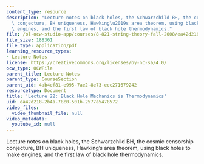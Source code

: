 ```yaml
---
content_type: resource
description: "Lecture notes on black holes, the Schwarzchild BH, the cosmic censorship\
  \ conjecture, BH uniqueness, Hawking\u2019s area theorem, using black holes to make\
  \ engines, and the first law of black hole thermodynamics."
file: /ol-ocw-studio-app/courses/8-821-string-theory-fall-2008/ea42d2182b4a78c0501b2577a5478572_lecture22.pdf
file_size: 188361
file_type: application/pdf
learning_resource_types:
- Lecture Notes
license: https://creativecommons.org/licenses/by-nc-sa/4.0/
ocw_type: OCWFile
parent_title: Lecture Notes
parent_type: CourseSection
parent_uid: 4ab4ef81-e995-7ae2-8e73-eec271679242
resourcetype: Document
title: 'Lecture 22: Black Hole Mechanics is Thermodynamics'
uid: ea42d218-2b4a-78c0-501b-2577a5478572
video_files:
  video_thumbnail_file: null
video_metadata:
  youtube_id: null
---
```

Lecture notes on black holes, the Schwarzchild BH, the cosmic censorship conjecture, BH uniqueness, Hawking’s area theorem, using black holes to make engines, and the first law of black hole thermodynamics.